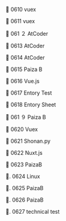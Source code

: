 :penguin: 0610 vuex

:penguin: 0611 vuex

:penguin: 061 ２ AtCoder

🐧 0613 AtCoder

🐧 0614 AtCoder

🐧 0615 Paiza B

🐧 0616 Vue.js

🐧 0617 Entory Test

🐧 0618 Entory Sheet

🐧 061 ９ Paiza B

🐧 0620 Vuex

🐧 0621 Shonan.py

🐧 0622 Nuxt.js

🐧 0623 PaizaB

🐧. 0624 Linux

🐧. 0625 PaizaB

🐧. 0626 PaizaB

🐧. 0627 technical test
